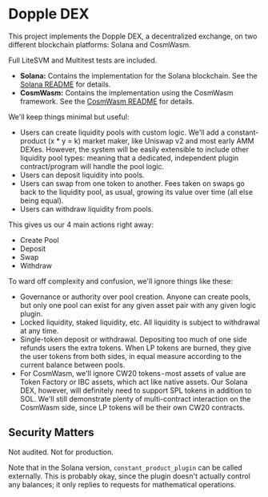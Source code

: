 # Dopple DEX

This project implements the Dopple DEX, a decentralized exchange, on two different blockchain platforms: Solana and CosmWasm.

Full LiteSVM and Multitest tests are included.

- **Solana:** Contains the implementation for the Solana blockchain. See the [Solana README](./Solana/README.md) for details.
- **CosmWasm:** Contains the implementation using the CosmWasm framework. See the [CosmWasm README](./CosmWasm/README.md) for details.

We'll keep things minimal but useful:
- Users can create liquidity pools with custom logic. We'll add a constant-product (x * y = k) market maker, like Uniswap v2 and most early AMM DEXes. However, the system will be easily extensible to include other liquidity pool types: meaning that a dedicated, independent plugin contract/program will handle the pool logic.
- Users can deposit liquidity into pools.
- Users can swap from one token to another. Fees taken on swaps go back to the liquidity pool, as usual, growing its value over time (all else being equal).
- Users can withdraw liquidity from pools.

This gives us our 4 main actions right away:
- Create Pool
- Deposit
- Swap
- Withdraw

To ward off complexity and confusion, we'll ignore things like these:
- Governance or authority over pool creation. Anyone can create pools, but only one pool can exist for any given asset pair with any given logic plugin.
- Locked liquidity, staked liquidity, etc. All liquidity is subject to withdrawal at any time.
- Single-token deposit or withdrawal. Depositing too much of one side refunds users the extra tokens. When LP tokens are burned, they give the user tokens from both sides, in equal measure according to the current balance between pools.
- For CosmWasm, we'll ignore CW20 tokens - most assets of value are Token Factory or IBC assets, which act like native assets. Our Solana DEX, however, will definitely need to support SPL tokens in addition to SOL. We'll still demonstrate plenty of multi-contract interaction on the CosmWasm side, since LP tokens will be their own CW20 contracts.

## Security Matters

Not audited. Not for production. 

Note that in the Solana version, `constant_product_plugin` can be called externally. This is probably okay, since the plugin doesn't actually control any balances; it only replies to requests for mathematical operations.